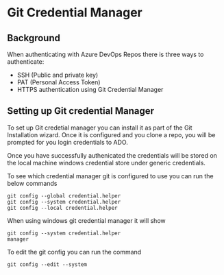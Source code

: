 # Git Credential Manager
## Background
When authenticating with Azure DevOps Repos there is three ways to authenticate:
* SSH (Public and private key)
* PAT (Personal Access Token)
* HTTPS authentication using Git Credential Manager
## Setting up Git credential Manager
To set up Git credetial manager you can install it as part of the Git Installation wizard.
Once it is configured and you clone a repo, you will be prompted for you login credentials to ADO.

Once you have successfully authenicated the credentials will be stored on the local machine windows credential store under generic credentials.

To see which credential manager git is configured to use you can run the below commands
```
git config --global credential.helper
git config --system credential.helper
git config --local credential.helper

``` 
When using windows git credential manager it will show
```
git config --system credential.helper
manager
```
To edit the git config you can run the command
```
git config --edit --system
```